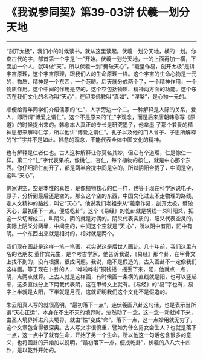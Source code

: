 # 《我说参同契》第39-03讲 伏羲一划分天地

------

“剖开太极”，我们小的时候读书，就从这里读起。伏羲一划分天地，横的一划。你查古代的字，部首第一个字是“一”开始。伏羲一划分天地，一的上面再加一横，下面加一个人，就叫做“天”。所以伏羲一划“劈破天心”。“羲皇作易，剖开太极”是讲宇宙原理，这个宇宙原理，跟我们人的生命原理一样。这个宇宙的生命心物是一元的，物质、精神是一个东西，一个范畴。后天就分成两个了，一个精神作用，一个物质作用。这个中间的作用是空的，这个空包括物质、精神两方面的功能。这个东西在我们文化的名称叫“天心”，在印度佛教叫“真如”、“涅槃”，是心物一元的。

顺便给青年同学们介绍儒家的“仁”，人字旁边一个二。一种解释是人际的关系，爱人，即所谓“博爱之谓仁”。这个不是原来的“仁”字观念，而是后来唐朝韩愈写《原道》的时候提出来的。韩愈本人真正的专长是研究墨子，他拿墨 子那个兼爱的精神思想来解释仁学，所以他讲“博爱之谓仁”。孔子以及他的门人曾子、子思所解释的“仁”字并不是如此。韩愈的观念，不能代表全体中国文化的精神。

也有解释是仁者仁也。古人这种解释让你莫名其妙，但它有个道理，仁是像仁一样。第二个“仁”字代表果核，像桃仁、杏仁，每个植物的核仁，就是中心那个东西。你仔细把仁剖开了，都是两半合拢中间是空的。所以阴阳合拢了，中间是空，这叫“天心’’。

佛家讲空，空是本性的真性，是像植物核心的仁一样，也等于现在科学家说电子、原子，分析到最后还是空的。那么这个空的东西，中国文化过去不走物理的路线，走人文精神的路线，叫它“天心”。他说我们老祖宗从“羲皇作易，剖开太极，劈破天心，最初落下一点，便成乾卦”，这个《易经》的乾卦就是横线一爻叫阳爻，把这一爻切断成二，叫阴爻，阴的就是对偶的。阴爻代表实质的，阳爻代表空灵的。实际上阴爻分两半，中间空的，中间这个空就是“天 心”，所以阴中有阳，阳中有阴。一个东西出来就是相对的，相对就是两个。

我们现在画卦是这样一笔一笔画，老实说这是后世人画卦。几十年前，我们这里有名的老朋友 董作宾先生，是个考古学家，他告诉我说，《易经》那个卦，在甲骨文上找不到的，没有根据，很成问题。我说，绝不是假造的，古入画卦不一定像我们这样画。等于现在卜卦的人，“哗啦哗啦”铜钱摇一摇丢下来，阳，他就点一点；阴，点两点就算。上古人就是这样画，有时候画一条横的直线就是阳，也可以竖起来，这条直线分上下两截代表阴，这在甲骨文上就有。《易经》的“易”字也有，易字上半就是太阳，下半就是月亮，这就证明我们这个文化不是假造的。

朱云阳真人写的就很高明，“最初落下一点”，连伏羲画八卦这句话，也是表示当所谓“天心正运”，本身在不生不灭的境界时，忽然动了一念，这一念一动就掉下来，由圣人境界掉进凡夫境界，就由“性”变成“命”。落下一点，这一点妙用就无穷了，这个文章包含得很深奥。古人写文字很慎重，譬如为什么男女会生人？也就是落下一点，这一点中了就有生命，开始了另一个生命。所以他这一句话包含很多的意义，也将画卦的开始加以说明，“最初落下一点，便成乾卦”，伏羲的八八六十四卦，是以乾卦开始的。